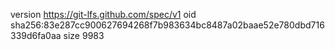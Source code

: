 version https://git-lfs.github.com/spec/v1
oid sha256:83e287cc900627694268f7b983634bc8487a02baae52e780dbd716339d6fa0aa
size 9983

